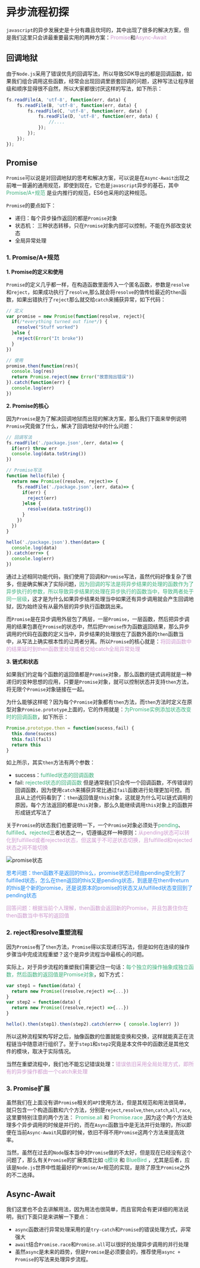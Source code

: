 # 异步流程初探
`javascript`的异步发展史是十分有趣且坎坷的，其中出现了很多的解决方案，但是我们这里只会讲最重要最实用的两种方案：<font color=#CC99CD>Promise</font>和<font color=#CC99CD>Async-Await</font>

## 回调地狱
由于`Node.js`采用了错误优先的回调写法，所以导致SDK导出的都是回调函数，如果我们组合调用这些函数，经常会出现回调里嵌套回调的问题，这种写法让程序层级和顺序显得很不自然，所以大家都很讨厌这样的写法，如下所示：
```javascript
fs.readFile(A, 'utf-8', function(err, data) {
    fs.readFile(B, 'utf-8', function(err, data) {
        fs.readFile(C, 'utf-8', function(err, data) {
            fs.readFile(D, 'utf-8', function(err, data) {
                //....
            });
        });
    });
});
```

## Promise
`Promise`可以说是对回调地狱的思考和解决方案，可以说是在`Async-Await`出现之前唯一普遍的通用规范，即使到现在，它也是`javascript`异步的基石，其中<font color=#3eaf7c> Promise/A+规范</font> 是业内推行的规范，ES6也采用的这种规范。

`Promise`的要点如下：
+ 递归：每个异步操作返回的都是`Promise`对象
+ 状态机： 三种状态转移，只在`Promise`对象内部可以控制，不能在外部改变状态
+ 全局异常处理

### 1. Promise/A+规范
**1. Promise的定义和使用**

`Promise`的定义几乎都一样，在构造函数里面传入一个匿名函数，参数是`resolve`和`reject`，如果成功执行了`resolve`,那么就会将`resolve`的值传给最近的`then`函数，如果出错执行了`reject`那么就交给`catch`来捕获异常，如下代码：
```javascript
// 定义
var promise = new Promise(function(resolve, reject){
  if(/*everything turned out fine*/) {
    resolve("Stuff worked")
  }else {
    reject(Error("It broke"))
  }
})

// 使用
promise.then(function(res){
  console.log(res)
  return Promise.reject(new Error("故意抛出错误"))
}).catch(function(err) {
  console.log(err)
})
```

**2. Promise的核心**

因为`Promise`是为了解决回调地狱而出现的解决方案，那么我们下面来举例说明`Promise`究竟做了什么，解决了回调地狱中的什么问题：
```javascript
// 回调写法
fs.readFile('./package.json',(err, data)=> {
  if(err) throw err           
  console.log(data.toString())
})

// Promise写法
function hello(file) {
  return new Promise((resolve, reject)=> {
    fs.readFile('./package.json',(err, data)=> {
      if(err) {
        reject(err)
      }else {
        resolve(data.toString())
      }
    })
  })
}

hello('./package.json').then(data=> {
  console.log(data)
}).catch(err=> {
  console.log(err)
})
```
通过上述相同功能代码，我们使用了回调和`Promise`写法，虽然代码好像复杂了很多，但是确实解决了实际问题，<font color=#3eaf7c>因为回调的写法是将异步结果的处理的函数作为了异步执行的参数，所以导致异步结果的处理在异步执行的函数当中，导致两者处于同一层级</font>，这才是为什么如果异步结果处理当中如果还有异步调用就会产生回调地狱，因为始终没有从最外层的异步执行函数跳出来。

而`Promise`是在异步调用外层包了两层，一层`Promise`，一层函数，然后把异步调用的结果包裹在`Promise`的状态中，然后把`Promise`作为函数返回结果，那么异步调用的代码在函数的定义当中，异步结果的处理放在了函数外面的`then`函数当中，从写法上确实根本性的让两者分离。所以`Promise`的核心就是：<font color=#CC99CD>将回调函数中的结果延时到then函数里处理或者交给catch全局异常处理</font>

**3. 链式和状态**

如果我们约定每个函数的返回值都是`Promise`对象，那么函数的链式调用就是一种递归的变种思想的应用，只要是`Promise`对象，就可以控制状态并支持`then`方法，将无限个`Promise`对象链接在一起。

为什么能够这样呢？因为每个`Promise`对象都有`then`方法，而`then`方法时定义在原型对象`Promise.prototype`上面的，它的作用就是：<font color=#3eaf7c>为Promise实例添加状态改变时的回调函数</font>，如下所示：
```javascript
Promise.prototype.then = function(sucess,fail) {
  this.done(sucess)
  this.fail(fail)
  return this
}
```
如上所示，其实`then`方法有两个参数：
+ success：<font color=#3eaf7c>fulfiled状态的回调函数</font>
+ fail: <font color=#3eaf7c>rejected状态的回调函数</font>
但是通常我们只会传一个回调函数，不传错误的回调函数，因为使用`catch`来捕获异常比通过`fail`函数进行处理更加可控。而且从上述代码看到了：`then`返回值是`this`对象，这就是为什么可以链式调用的原因，每个方法返回的都是`this`对象，那么久能继续调用`this`对象上的函数并形成链式写法了

关于`Promise`的状态我们也要说明一下，一个`Promise`对象必须处于<font color=#3eaf7c>pending</font>、<font color=#3eaf7c>fulfilled</font>、<font color=#3eaf7c>rejected</font>三者状态之一，切遵循这样一种原则：<font color=#CC99CD>从pending状态可以转化到fulfilled或者rejected状态，但这属于不可逆状态切换，且fulfilled和rejected状态之间不能切换</font>

<img :src="$withBase('/promise_status.png')" alt="promise状态">

<font color=#1C86EE>思考问题：then函数不是返回的this么，promise状态已经由pending变化到了fulfilled状态，怎么在then返回的this又是pending状态，到底是在then中return的this是个新的promise，还是说原本的promise的状态又从fulfilled状态变回到了pending状态</font>

<font color=#CC99CD>回答问题：根据当前个人理解，then函数会返回新的Promise，并且包裹住你在then函数当中书写的返回值</font>

### 2. reject和resolve重塑流程
因为`Promise`有了`then`方法，`Promise`得以实现递归写法，但是如何在连续的操作步骤当中完成流程重塑？这个是异步流程当中最核心的问题。

实际上，对于异步流程的重塑我们需要记住一句话：<font color=#3eaf7c>每个独立的操作抽象成独立函数，然后函数的返回值是Promise对象</font>，如下方式：
```javascript
var step1 = function(data) {
  return new Promise((resolve,reject) =>{...})
}
var step2 = function(data) {
  return new Promise((resolve,reject) =>{...})
}

hello().then(step1).then(step2).catch(err=> { console.log(err) })
```
所以这种流程架构写好之后，抽像函数的位置就能变换和交换，这样就能真正在流程链当中随意进行组织了。至于`step1`和`step2`究竟是本文件中的函数还是其他文件的模块，取决于实际情况。

当然在重塑流程中，我们也不能忘记错误处理：<font color=#CC99CD>错误依旧采用全局处理方式，即所有的异步操作都由一个catch来处理</font>

### 3. Promise扩展
虽然我们在上面没有讲`Promise`相关的`API`使用方法，但是其规范和用法很简单，就只包含一个构造函数和六个方法，分别是`reject`,`resolve`,`then`,`catch`,`all`,`race`,这里要特别注意的两个方法：<font color=#3eaf7c> Promise.all </font>和<font color=#3eaf7c> Promise.race </font>,因为这个两个方法处理多个异步调用的时候是并行的，而在`Async`函数当中是无法并行处理的，所以即便在当前`Async-Await`风靡的时候，依旧不得不用`Promise`这两个方法来提高效率。

当然，虽然在过去的`Node`版本当中对`Promise`做的不太好，但是现在已经没有这个问题了，那么有关`Promise`的扩展类库比如<font color=#3eaf7c> q模块 </font>和<font color=#3eaf7c> BlueBird </font>，尤其是后者，应该是`Node.js`世界中性能最好的`Promise/A+`规范的实现，是除了原生`Promise`之外的不二选择。

## Async-Await
我们这里也不会去讲解用法，因为用法也很简单，而且官网会有更详细的用法说明，我们下面只是来讲解一下要点：
+ `async`函数进行异常处理采用的是`try-catch`和`Promise`的错误处理方式，非常强大
+ `await`结合`Promise.race`和`Promise.all`可以很好的处理异步调用的并行处理
+ 虽然`async`是未来的趋势，但是`Promise`是必须要会的，推荐使用`async + Promise`的写法来处理异步流程。
